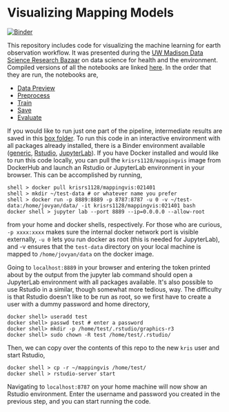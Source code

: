 # Visualizing Mapping Models

[![Binder](https://mybinder.org/badge_logo.svg)](https://mybinder.org/v2/gh/krisrs1128/mappingvis/HEAD)

This repository includes code for visualizing the machine learning for earth
observation workflow. It was presented during the [UW Madison Data Science
Research Bazaar](https://datascience.wisc.edu/data-science-research-bazaar/) on
data science for health and the environment. Compiled versions of all the
notebooks are linked [here](https://krisrs1128.github.io/mapping-vis/). In the
order that they are run, the notebooks are,

* [Data Preview](https://krisrs1128.github.io/mapping-vis/1-preview.html)
* [Preprocess](https://krisrs1128.github.io/mapping-vis/2-preprocess.html)
* [Train](https://krisrs1128.github.io/mapping-vis/3-train.html)
* [Save](https://krisrs1128.github.io/mapping-vis/4-save.html)
* [Evaluate](https://krisrs1128.github.io/mapping-vis/5-eval.html)

If you would like to run just one part of the pipeline, intermediate results are
saved in this [box
folder](https://uwmadison.box.com/s/lwf3rm16qroy08u1wal1kcmh9813hshb). To run
this code in an interactive environment with all packages already installed,
there is a Binder environment available
([generic](https://mybinder.org/v2/gh/krisrs1128/mappingvis/master),
[Rstudio](https://mybinder.org/v2/gh/krisrs1128/mappingvis/master?urlpath=rstudio),
[JupyterLab](https://mybinder.org/v2/gh/krisrs1128/mappingvis/master?urlpath=lab/tree/)).
If you have Docker installed and would like to run this code locally, you can
pull the `krisrs1128/mappingvis` image from DockerHub and launch an Rstudio or
JupyterLab environment in your browser. This can be accomplished by running,

```
shell > docker pull krisrs1128/mappingvis:021401
shell > mkdir ~/test-data # or whatever name you prefer
shell > docker run -p 8889:8889 -p 8787:8787 -u 0 -v ~/test-data:/home/jovyan/data/ -it krisrs1128/mappingvis:021401 bash
docker shell > jupyter lab --port 8889 --ip=0.0.0.0 --allow-root
```

from your home and docker shells, respectively. For those who are curious, `-p
xxxx:xxxx` makes sure the internal docker network port is visible externally,
`-u 0` lets you run docker as root (this is needed for JupyterLab), and -v
ensures that the `test-data` directory on your local machine is mapped to
`/home/jovyan/data` on the docker image.

Going to `localhost:8889` in your browser and entering the token printed about
by the output from the jupyter lab command should open a JupyterLab environment
with all packages available. It's also possible to use Rstudio in a similar,
though somewhat more tedious, way. The difficulty is that Rstudio doesn't like
to be run as root, so we first have to create a user with a dummy password and
home directory,


```
docker shell> useradd test
docker shell> passwd test # enter a password
docker shell> mkdir -p /home/test/.rstudio/graphics-r3
docker shell> sudo chown -R test /home/test/.rstudio/
```

Then, we can copy over the contents of this repo to the new `kris` user and
start Rstudio,

```
docker shell > cp -r ~/mappingvis /home/test/
docker shell > rstudio-server start
```

Navigating to `localhost:8787` on your home machine will now show an Rstudio
environment. Enter the username and password you created in the previous step,
and you can start running the code.

